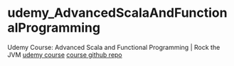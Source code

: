 # udemy_AdvancedScalaAndFunctionalProgramming
Udemy Course: Advanced Scala and Functional Programming | Rock the JVM
[udemy course](https://www.udemy.com/course/advanced-scala/)
[course github repo](https://github.com/rockthejvm/udemy-scala-advanced)


